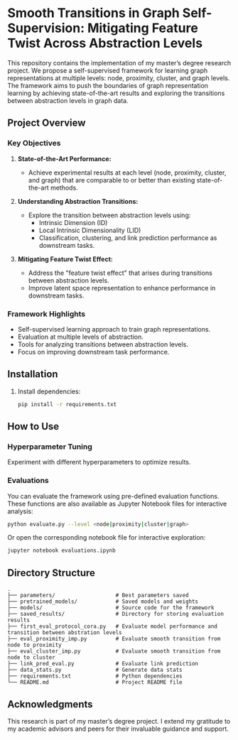 # Smooth Transitions in Graph Self-Supervision: Mitigating Feature Twist Across Abstraction Levels

This repository contains the implementation of my master’s degree research project. We propose a self-supervised framework for learning graph representations at multiple levels: node, proximity, cluster, and graph levels. The framework aims to push the boundaries of graph representation learning by achieving state-of-the-art results and exploring the transitions between abstraction levels in graph data.

## Project Overview

### Key Objectives

1. **State-of-the-Art Performance:**
   - Achieve experimental results at each level (node, proximity, cluster, and graph) that are comparable to or better than existing state-of-the-art methods.

2. **Understanding Abstraction Transitions:**
   - Explore the transition between abstraction levels using:
     - Intrinsic Dimension (ID)
     - Local Intrinsic Dimensionality (LID)
     - Classification, clustering, and link prediction performance as downstream tasks.

3. **Mitigating Feature Twist Effect:**
   - Address the "feature twist effect" that arises during transitions between abstraction levels.
   - Improve latent space representation to enhance performance in downstream tasks.

### Framework Highlights
- Self-supervised learning approach to train graph representations.
- Evaluation at multiple levels of abstraction.
- Tools for analyzing transitions between abstraction levels.
- Focus on improving downstream task performance.

## Installation
1. Install dependencies:
   ```bash
   pip install -r requirements.txt
   ```

## How to Use


### Hyperparameter Tuning
Experiment with different hyperparameters to optimize results.

### Evaluations
You can evaluate the framework using pre-defined evaluation functions. These functions are also available as Jupyter Notebook files for interactive analysis:
```bash
python evaluate.py --level <node|proximity|cluster|graph>
```
Or open the corresponding notebook file for interactive exploration:
```bash
jupyter notebook evaluations.ipynb
```

## Directory Structure
```
.
├── parameters/                   # Best parameters saved
├── pretrained_models/            # Saved models and weights
├── models/                       # Source code for the framework
├── saved_results/                # Directory for storing evaluation results
├── first_eval_protocol_cora.py   # Evaluate model performance and transition between abstration levels
├── eval_proximity_imp.py         # Evaluate smooth transition from node to proximity 
├── eval_cluster_imp.py           # Evaluate smooth transition from node to cluster
├── link_pred_eval.py             # Evaluate link prediction
├── data_stats.py                 # Generate data stats
├── requirements.txt              # Python dependencies
└── README.md                     # Project README file
```


## Acknowledgments
This research is part of my master’s degree project. I extend my gratitude to my academic advisors and peers for their invaluable guidance and support.
